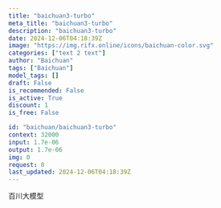 ```yaml
---
title: "baichuan3-turbo"
meta_title: "baichuan3-turbo"
description: "baichuan3-turbo"
date: 2024-12-06T04:18:39Z
image: "https://img.rifx.online/icons/baichuan-color.svg"
categories: ["text 2 text"]
author: "Baichuan"
tags: ["Baichuan"]
model_tags: []
draft: False
is_recommended: False
is_active: True
discount: 1
is_free: False

id: "baichuan/baichuan3-turbo"
context: 32000
input: 1.7e-06
output: 1.7e-06
img: 0
request: 0
last_updated: 2024-12-06T04:18:39Z
---
```


百川大模型


